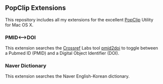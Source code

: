 ## PopClip Extensions
This repository includes all my extensions for the excellent [PopClip](http://pilotmoon.com/popclip/) Utility for Mac OS X.

### PMID<-->DOI
This extension searches the [Crossref](http://crossref.org) Labs tool [pmid2doi](http://pmid2doi.labs.crossref.org) to toggle between a Pubmed ID (PMID) and a Digital Object Identifier (DOI).

### Naver Dictionary
This extension searches the Naver English-Korean dictionary.